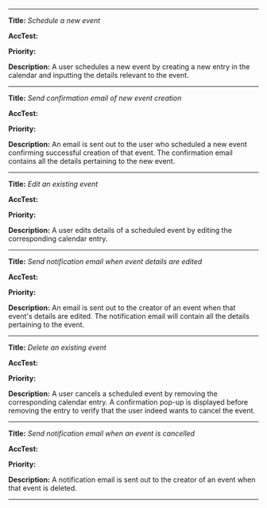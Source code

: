 
---

**Title:** _Schedule a new event_

**AccTest:**

**Priority:**

**Description:** A user schedules a new event by creating a new entry in the calendar and inputting the details relevant to the event.

---

**Title:** _Send confirmation email of new event creation_

**AccTest:**

**Priority:**

**Description:** An email is sent out to the user who scheduled a new event confirming successful creation of that event. The confirmation email contains all the details pertaining to the new event.

---

**Title:** _Edit an existing event_

**AccTest:**

**Priority:**

**Description:** A user edits details of a scheduled event by editing the corresponding calendar entry.

---

**Title:** _Send notification email when event details are edited_

**AccTest:**

**Priority:**

**Description:** An email is sent out to the creator of an event when that event's details are edited. The notification email will contain all the details pertaining to the event.

---

**Title:** _Delete an existing event_

**AccTest:**

**Priority:**

**Description:** A user cancels a scheduled event by removing the corresponding calendar entry. A confirmation pop-up is displayed before removing the entry to verify that the user indeed wants to cancel the event.

---

**Title:** _Send notification email when an event is cancelled_

**AccTest:**

**Priority:**

**Description:** A notification email is sent out to the creator of an event when that event is deleted.

---
